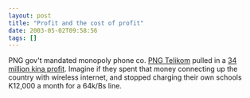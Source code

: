 ```yaml
---
layout: post
title: "Profit and the cost of profit"
date: 2003-05-02T09:58:56
tags: []
---
```


PNG gov't mandated monopoly phone co. [PNG Telikom][1] pulled in a [34 million kina profit][2]. Imagine if they spent that money connecting up the country with wireless internet, and stopped charging their own schools K12,000 a month for a 64k/Bs line.

   [1]: http://www.telikompng.com.pg/
   [2]: http://www.postcourier.com.pg/20030502/business01.htm
